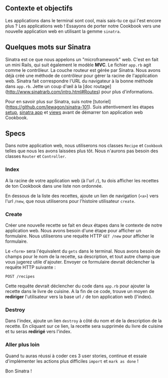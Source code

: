 ## Contexte et objectifs

Les applications dans le terminal sont cool, mais sais-tu ce qui l'est encore plus ? Les applications web ! Essayons de porter notre Cookbook vers une nouvelle application web en utilisant la gemme `sinatra`.

## Quelques mots sur Sinatra

Sinatra est ce que nous appelons un "microframework" web. C'est en fait un mini Rails, qui suit également le modèle **MVC**.
Le fichier `app.rb` agit comme le contrôleur. La couche routeur est gérée par Sinatra.
Nous avons déjà créé une méthode de contrôleur pour gérer la racine de l'application web. Sinatra fait correspondre l'URL du navigateur à la bonne méthode dans `app.rb`. Jette un coup d'œil à la [doc routage] (http://www.sinatrarb.com/intro.html#Routes) pour plus d'informations.

Pour en savoir plus sur Sinatra, suis notre [tutoriel] (https://github.com/lewagon/sinatra-101). Suis attentivement les étapes [setup](https://github.com/lewagon/sinatra-101#setup), [sinatra app](https://github.com/lewagon/sinatra-101#sinatra-app) et [views](https://github.com/lewagon/sinatra-101#views) avant de démarrer ton application web Cookbook.

## Specs

Dans notre application web, nous utiliserons nos classes `Recipe` et `Cookbook` telles que nous les avons laissées plus tôt. Nous n'aurons pas besoin des classes `Router` et `Controller`.

### Index

A la racine de votre application web (à l'url `/`), tu dois afficher les recettes de ton Cookbook dans une liste non ordonnée.

En dessous de la liste des recettes, ajoute un lien de navigation (`<a>`) vers l'url `/new`, que nous utiliserons pour l'histoire utilisateur `create`.

### Create

Créer une nouvelle recette se fait en deux étapes dans le contexte de notre application web. Nous avons besoin d'une étape pour afficher un formulaire. Nous utiliserons une requête HTTP `GET /new` pour afficher le formulaire.

Le `<form>` sera l'équivalent du `gets` dans le terminal. Nous avons besoin de champs pour le nom de la recette, sa description, et tout autre champ que vous jugerez utile d'ajouter. Envoyer ce formulaire devrait déclencher la requête HTTP suivante :

```
POST /recipes
```

Cette requête devrait déclencher du code dans `app.rb` pour ajouter la recette dans le livre de cuisine.
A la fin de ce code, trouve un moyen de **rediriger** l'utilisateur vers la base url `/` de ton application web (l'index).

### Destroy

Dans l'index, ajoute un lien `destroy` à côté du nom et de la description de la recette.
En cliquant sur ce lien, la recette sera supprimée du livre de cuisine et tu seras **redirigé** vers l'index.

### Aller plus loin

Quand tu auras réussi à coder ces 3 user stories, continue et essaie d'implémenter les actions plus difficiles `import` et `mark as done` !

Bon Sinatra !
